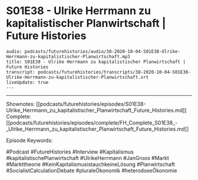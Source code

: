 # S01E38 - Ulrike Herrmann zu kapitalistischer Planwirtschaft | Future Histories

```audio-note
audio: podcasts/futurehistories/audio/38-2020-10-04-S01E38-Ulrike-Herrmann-zu-kapitalistischer-Planwirtschaft.mp3
title: S01E38 - Ulrike Herrmann zu kapitalistischer Planwirtschaft | Future Histories
transcript: podcasts/futurehistories/transcripts/38-2020-10-04-S01E38-Ulrike-Herrmann-zu-kapitalistischer-Planwirtschaft.srt
liveUpdate: true
---

```
---

Shownotes: [[podcasts/futurehistories/episodes/S01E38-Ulrike_Herrmann_zu_kapitalistischer_Planwirtschaft_Future_Histories.md]]
Complete: [[podcasts/futurehistories/episodes/complete/FH_Complete_S01E38_-_Ulrike_Herrmann_zu_kapitalistischer_Planwirtschaft_Future_Histories.md]]


Episode Keywords:

#Podcast #FutureHistories #Interview #Kapitalismus #kapitalistischePlanwirtschaft #UlrikeHerrmann #JanGroos #Markt #Markttheorie #KeinKapitalismusistauchkeineLösung #Planwirtschaft #SocialistCalculationDebate #pluraleÖkonomik #heterodoxeÖkonomie
